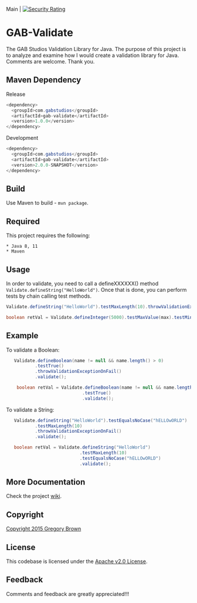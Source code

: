 
Main | [![Security Rating](https://sonarcloud.io/api/project_badges/measure?project=gab-studios_gab-validate&metric=security_rating)](https://sonarcloud.io/dashboard?id=gab-studios_gab-validate)

GAB-Validate
=======

The GAB Studios Validation Library for Java.  The purpose of this project is to analyze and examine how I would create a validation library for Java.  Comments are welcome.  Thank you.

Maven Dependency
---------
Release
```java
<dependency>
  <groupId>com.gabstudios</groupId>
  <artifactId>gab-validate</artifactId>
  <version>1.0.0</version>
</dependency>
```

Development
```java
<dependency>
  <groupId>com.gabstudios</groupId>
  <artifactId>gab-validate</artifactId>
  <version>2.0.0-SNAPSHOT</version>
</dependency>
```

Build
---------
Use Maven to build - `mvn package`.

Required
---------
This project requires the following: 

    * Java 8, 11
    * Maven

Usage
---------

In order to validate, you need to call a defineXXXXXX() method `Validate.defineString("HelloWorld")`.  Once that is done, you can perform tests by chain calling test methods.

```java
Validate.defineString("HelloWorld").testMaxLength(10).throwValidationExceptionOnFail().validate();

boolean retVal = Validate.defineInteger(5000).testMaxValue(max).testMinValue(min).validate();

```


Example
---------


To validate a Boolean:

```java
   Validate.defineBoolean(name != null && name.length() > 0)
           .testTrue()
           .throwValidationExceptionOnFail()
           .validate();
```

```java
    boolean retVal = Validate.defineBoolean(name != null && name.length() > 0)
                             .testTrue()
                             .validate();
```

To validate a String:

```java
   Validate.defineString("HelloWorld").testEqualsNoCase("hELLOwORLD")
           .testMaxLength(10)
           .throwValidationExceptionOnFail()
           .validate();
```

```java
   boolean retVal = Validate.defineString("HelloWorld")
                            .testMaxLength(10)
                            .testEqualsNoCase("hELLOwORLD")
                            .validate();
```


More Documentation
------------------
Check the project [wiki].


Copyright
-------
[Copyright 2015 Gregory Brown]


License
-------
This codebase is licensed under the [Apache v2.0 License].


Feedback
---------
Comments and feedback are greatly appreciated!!!


[Copyright 2015 Gregory Brown]: https://github.com/gab-studios/gab-validate/tree/master/COPYRIGHT.txt
[Apache v2.0 License]: https://github.com/gab-studios/gab-validate/tree/master/LICENSE.txt
[wiki]: https://github.com/gab-studios/gab-validate/wiki
[examples]: https://github.com/gab-studios/gab-validate/wiki/Examples
